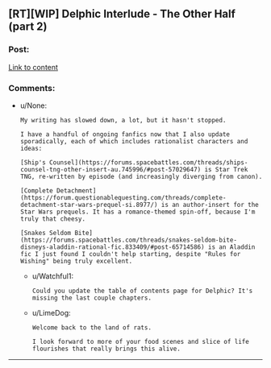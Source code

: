 ## [RT][WIP] Delphic Interlude - The Other Half (part 2)

### Post:

[Link to content](https://delphicserial.com/2020/04/27/the-other-half-part-2/)

### Comments:

- u/None:
  ```
  My writing has slowed down, a lot, but it hasn't stopped.

  I have a handful of ongoing fanfics now that I also update sporadically, each of which includes rationalist characters and ideas:

  [Ship's Counsel](https://forums.spacebattles.com/threads/ships-counsel-tng-other-insert-au.745996/#post-57029647) is Star Trek TNG, re-written by episode (and increasingly diverging from canon).

  [Complete Detachment](https://forum.questionablequesting.com/threads/complete-detachment-star-wars-prequel-si.8977/) is an author-insert for the Star Wars prequels. It has a romance-themed spin-off, because I'm truly that cheesy.

  [Snakes Seldom Bite](https://forums.spacebattles.com/threads/snakes-seldom-bite-disneys-aladdin-rational-fic.833409/#post-65714586) is an Aladdin fic I just found I couldn't help starting, despite "Rules for Wishing" being truly excellent.
  ```

  - u/Watchful1:
    ```
    Could you update the table of contents page for Delphic? It's missing the last couple chapters.
    ```

  - u/LimeDog:
    ```
    Welcome back to the land of rats. 

    I look forward to more of your food scenes and slice of life flourishes that really brings this alive.
    ```

---

